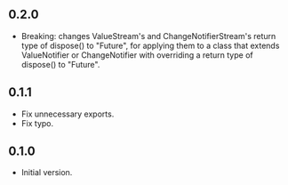 ## 0.2.0

- Breaking: changes ValueStream's and ChangeNotifierStream's return type of dispose() to "Future<void>", for applying them to a class that extends ValueNotifier or ChangeNotifier with overriding a return type of dispose() to "Future<void>".

## 0.1.1

- Fix unnecessary exports.
- Fix typo.

## 0.1.0

- Initial version.
